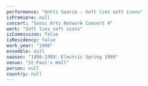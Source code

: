 ```yaml
---
performance: "Antti Saario - Soft lies soft icons"
isPremiere: null
concert: "Sonic Arts Network Concert 4"
work: "Soft lies soft icons"
isCommission: false
isResidency: false
work_year: "1998"
ensemble: null
season: "1998-1999: Electric Spring 1999"
venue: "St-Paul's Hall"
person: null
country: null
---
```


